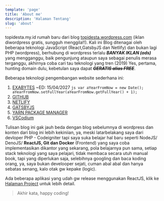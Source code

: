 ```yaml
---
template: 'page'
title: 'About me'
description: 'Halaman Tentang'
slug: 'about'
---
```


topidesta.my.id rumah baru dari blog <a href="https://topidesta.my.id/" target="_blank"> topidesta.wordpress.com</a> (iklan diwordpress gratis, sungguh menggila!!). Kali ini Blog ditenagai oleh beberapa teknologi JavaScript (React,GatsbyJS dan Netlify) dan bukan lagi PHP (wordpress), berhubung di wordpress terlalu **_BANYAK IKLAN (ads)_** yang mengganggu, baik pengunjung ataupun saya sebagai penulis merasa terganggu, akhirnya coba cari tau teknologi yang tren (2019) Yes, pertama, hunting domain dulu, kebetulan saya dapat ~~**_GERATIS alias FREE_**~~.

Beberapa teknologi pengembangan website sederhana ini:

1. [EXABYTES](https://kutt.it/uF3WcK) ~ED: 15/04/2027 ```js var aYearFromNow = new Date(); aYearFromNow.setFullYear(aYearFromNow.getFullYear() + 1); ```
2. [GITHUB](https://kutt.it/github)
3. [NETLIFY](https://kutt.it/netlify)
4. [GATSBYJS](https://kutt.it/gatsbyjs)
5. [YARN PACKAGE MANAGER](https://kutt.it/yarn)
6. [VSCodium](https://kutt.it/vscodium)

Tulisan blog ini gak jauh beda dengan blog sebelumnya di wordpress dan konten dari blog ini lebih kekiniian, ya, meski latarbelakang saya dari devloper PHP - Codeigniter tapi saya suka belajar hal baru seperti NodeJS/ DenoJS/ **ReactJS, Git dan Docker** (Frontend) yang saya coba implementasikan dikantor yang sekarang, pola belajarnya pun sama, setiap stack teknologi yang saya pelajari, tidak membaca secara utuh manual book, tapi yang diperlukan saja, selebihnya googling dan baca koding orang, ya, saya bukan develooper sejati, cuman abal abal dan hanya sebatas senang, kalo otak gw kepake (logic).

Ada beberapa aplikasi yang udah gw release menggunakan ReactJS, klik ke [Halaman Project](projek) untuk lebih detail.

> Akhir kata, happy coding!
